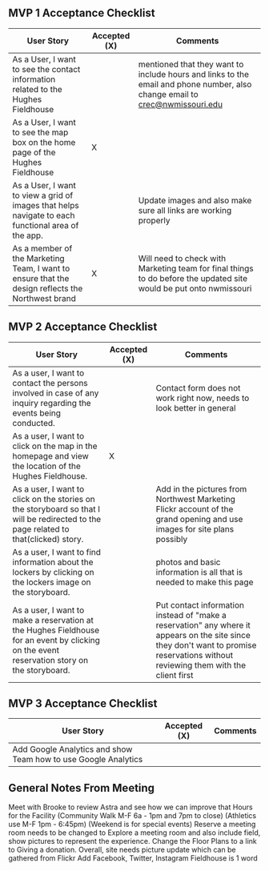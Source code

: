 ## MVP 1 Acceptance Checklist

| User Story  | Accepted (X)  | Comments  |
|---|---|---|
| As a User, I want to see the contact information related to the Hughes Fieldhouse  |   | mentioned that they want to include hours and links to the email and phone number, also change email to crec@nwmissouri.edu  |
| As a User, I want to see the map box on the home page of the Hughes Fieldhouse |  X |   |
| As a User, I want to view a grid of images that helps navigate to each functional area of the app.  |   |  Update images and also make sure all links are working properly |
| As a member of the Marketing Team, I want to ensure that the design reflects the Northwest brand  | X  |  Will need to check with Marketing team for final things to do before the updated site would be put onto nwmissouri |

## MVP 2 Acceptance Checklist

| User Story  | Accepted (X)  | Comments  |
|---|---|---|
| As a user, I want to contact the persons involved in case of any inquiry regarding the events being conducted.  |   |  Contact form does not work right now, needs to look better in general |
| As a user, I want to click on the map in the homepage and view the location of the Hughes Fieldhouse. |  X |   |
| As a user, I want to click on the stories on the storyboard so that I will be redirected to the page related to that(clicked) story.   |   |  Add in the pictures from Northwest Marketing Flickr account of the grand opening and use images for site plans possibly |
| As a user, I want to find information about the lockers by clicking on the lockers image on the storyboard. |   |  photos and basic information is all that is needed to make this page |
| As a user, I want to make a reservation at the Hughes Fieldhouse for an event by clicking on the event reservation story on the storyboard.  |   | Put contact information instead of "make a reservation" any where it appears on the site since they don't want to promise reservations without reviewing them with the client first  |

## MVP 3 Acceptance Checklist

| User Story  | Accepted (X)  | Comments  |
|---|---|---|
| Add Google Analytics and show Team how to use Google Analytics  |   |   |

## General Notes From Meeting
Meet with Brooke to review Astra and see how we can improve that 
Hours for the Facility (Community Walk M-F 6a - 1pm and 7pm to close) (Athletics use M-F 1pm - 6:45pm) (Weekend is for special events)
Reserve a meeting room needs to be changed to Explore a meeting room and also include field, show pictures to represent the experience.
Change the Floor Plans to a link to Giving a donation.
Overall, site needs picture update which can be gathered from Flickr
Add Facebook, Twitter, Instagram
Fieldhouse is 1 word 
